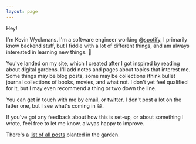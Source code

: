 ```yaml
---
layout: page
---
```


Hey!

I'm Kevin Wyckmans. I'm a software engineer working @[spotify](https://spotify.com). I primarily know backend stuff, but I fiddle with a lot of different things, and am always interested in learning new things. :palm_tree:

You've landed on my site, which I created after I got inspired by reading about digital gardens. I'll add notes and pages about topics that interest me. Some things may be blog posts, some may be collections (think bullet journal collections[](https://bulletjournal.com/blogs/bulletjournalist/collections) of books, movies, and what not. I don't yet feel qualified for it, but I may even recommend a thing or two down the line.

You can get in touch with me by [email](mailto:kevinwyckmans@gmail.com), or [twitter](https://twitter.com/kwyckmans). I don't post a lot on the latter one, but I see what's coming in :smile:.

If you've got any feedback about how this is set-up, or about something I wrote, feel free to let me know, alwyas happy to improve.

There's a [list of all posts](posts.md) planted in the garden.
